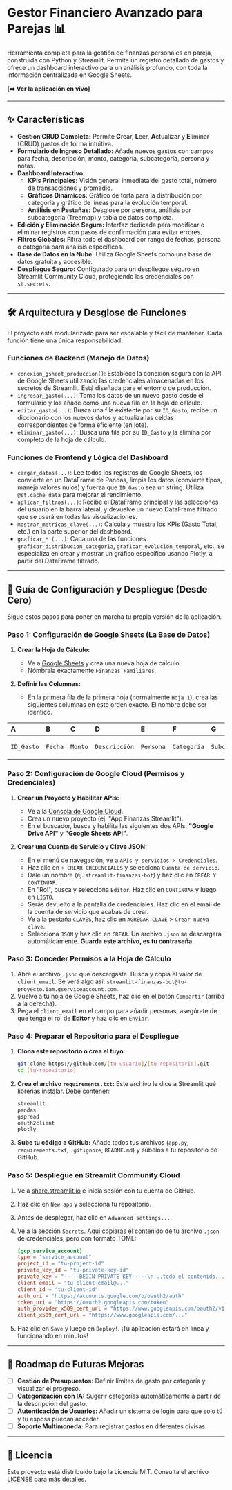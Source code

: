 # Gestor Financiero Avanzado para Parejas 📊

<!-- Reemplaza el enlace con una captura de pantalla de tu dashboard finalizado -->
 

Herramienta completa para la gestión de finanzas personales en pareja, construida con Python y Streamlit. Permite un registro detallado de gastos y ofrece un dashboard interactivo para un análisis profundo, con toda la información centralizada en Google Sheets.

**[➡️ Ver la aplicación en vivo]** <!-- Link -->

---

## ✨ Características

*   **Gestión CRUD Completa:** Permite **C**rear, **L**eer, **A**ctualizar y **E**liminar (CRUD) gastos de forma intuitiva.
*   **Formulario de Ingreso Detallado:** Añade nuevos gastos con campos para fecha, descripción, monto, categoría, subcategoría, persona y notas.
*   **Dashboard Interactivo:**
    *   **KPIs Principales:** Visión general inmediata del gasto total, número de transacciones y promedio.
    *   **Gráficos Dinámicos:** Gráfico de torta para la distribución por categoría y gráfico de líneas para la evolución temporal.
    *   **Análisis en Pestañas:** Desglose por persona, análisis por subcategoría (Treemap) y tabla de datos completa.
*   **Edición y Eliminación Segura:** Interfaz dedicada para modificar o eliminar registros con pasos de confirmación para evitar errores.
*   **Filtros Globales:** Filtra todo el dashboard por rango de fechas, persona o categoría para análisis específicos.
*   **Base de Datos en la Nube:** Utiliza Google Sheets como una base de datos gratuita y accesible.
*   **Despliegue Seguro:** Configurado para un despliegue seguro en Streamlit Community Cloud, protegiendo las credenciales con `st.secrets`.

---

## 🛠️ Arquitectura y Desglose de Funciones

El proyecto está modularizado para ser escalable y fácil de mantener. Cada función tiene una única responsabilidad.

### Funciones de Backend (Manejo de Datos)

*   `conexion_gsheet_produccion()`: Establece la conexión segura con la API de Google Sheets utilizando las credenciales almacenadas en los secretos de Streamlit. Está diseñada para el entorno de producción.
*   `ingresar_gasto(...)`: Toma los datos de un nuevo gasto desde el formulario y los añade como una nueva fila en la hoja de cálculo.
*   `editar_gasto(...)`: Busca una fila existente por su `ID_Gasto`, recibe un diccionario con los nuevos datos y actualiza las celdas correspondientes de forma eficiente (en lote).
*   `eliminar_gasto(...)`: Busca una fila por su `ID_Gasto` y la elimina por completo de la hoja de cálculo.

### Funciones de Frontend y Lógica del Dashboard

*   `cargar_datos(...)`: Lee todos los registros de Google Sheets, los convierte en un DataFrame de Pandas, limpia los datos (convierte tipos, maneja valores nulos) y fuerza que `ID_Gasto` sea un string. Utiliza `@st.cache_data` para mejorar el rendimiento.
*   `aplicar_filtros(...)`: Recibe el DataFrame principal y las selecciones del usuario en la barra lateral, y devuelve un nuevo DataFrame filtrado que se usará en todas las visualizaciones.
*   `mostrar_metricas_clave(...)`: Calcula y muestra los KPIs (Gasto Total, etc.) en la parte superior del dashboard.
*   `graficar_* (...)`: Cada una de las funciones `graficar_distribucion_categoria`, `graficar_evolucion_temporal`, etc., se especializa en crear y mostrar un gráfico específico usando Plotly, a partir del DataFrame filtrado.

---

## 🚀 Guía de Configuración y Despliegue (Desde Cero)

Sigue estos pasos para poner en marcha tu propia versión de la aplicación.

### **Paso 1: Configuración de Google Sheets (La Base de Datos)**

1.  **Crear la Hoja de Cálculo:**
    *   Ve a [Google Sheets](https://sheets.google.com) y crea una nueva hoja de cálculo.
    *   Nómbrala exactamente `Finanzas Familiares`.

2.  **Definir las Columnas:**
    *   En la primera fila de la primera hoja (normalmente `Hoja 1`), crea las siguientes columnas en este orden exacto. El nombre debe ser idéntico.

| A | B | C | D | E | F | G | H | I |
| :--- | :--- | :--- | :--- | :--- | :--- | :--- | :--- | :--- |
| `ID_Gasto` | `Fecha` | `Monto`| `Descripción` | `Persona` | `Categoría` | `Subcategoría` | `Tipo de Gasto` | `Notas` |

### **Paso 2: Configuración de Google Cloud (Permisos y Credenciales)**

1.  **Crear un Proyecto y Habilitar APIs:**
    *   Ve a la [Consola de Google Cloud](https://console.cloud.google.com/).
    *   Crea un nuevo proyecto (ej. "App Finanzas Streamlit").
    *   En el buscador, busca y habilita las siguientes dos APIs: **"Google Drive API"** y **"Google Sheets API"**.

2.  **Crear una Cuenta de Servicio y Clave JSON:**
    *   En el menú de navegación, ve a `APIs y servicios > Credenciales`.
    *   Haz clic en `+ CREAR CREDENCIALES` y selecciona `Cuenta de servicio`.
    *   Dale un nombre (ej. `streamlit-finanzas-bot`) y haz clic en `CREAR Y CONTINUAR`.
    *   En "Rol", busca y selecciona `Editor`. Haz clic en `CONTINUAR` y luego en `LISTO`.
    *   Serás devuelto a la pantalla de credenciales. Haz clic en el email de la cuenta de servicio que acabas de crear.
    *   Ve a la pestaña `CLAVES`, haz clic en `AGREGAR CLAVE` > `Crear nueva clave`.
    *   Selecciona `JSON` y haz clic en `CREAR`. Un archivo `.json` se descargará automáticamente. **Guarda este archivo, es tu contraseña.**

### **Paso 3: Conceder Permisos a la Hoja de Cálculo**

1.  Abre el archivo `.json` que descargaste. Busca y copia el valor de `client_email`. Se verá algo así: `streamlit-finanzas-bot@tu-proyecto.iam.gserviceaccount.com`.
2.  Vuelve a tu hoja de Google Sheets, haz clic en el botón `Compartir` (arriba a la derecha).
3.  Pega el `client_email` en el campo para añadir personas, asegúrate de que tenga el rol de **Editor** y haz clic en `Enviar`.

### **Paso 4: Preparar el Repositorio para el Despliegue**

1.  **Clona este repositorio o crea el tuyo:**
    ```bash
    git clone https://github.com/[tu-usuario]/[tu-repositorio].git
    cd [tu-repositorio]
    ```

2.  **Crea el archivo `requirements.txt`:**
    Este archivo le dice a Streamlit qué librerías instalar. Debe contener:
    ```txt
    streamlit
    pandas
    gspread
    oauth2client
    plotly
    ```


3.  **Sube tu código a GitHub:**
    Añade todos tus archivos (`app.py`, `requirements.txt`, `.gitignore`, `README.md`) y súbelos a tu repositorio de GitHub.

### **Paso 5: Despliegue en Streamlit Community Cloud**

1.  Ve a [share.streamlit.io](https://share.streamlit.io/) e inicia sesión con tu cuenta de GitHub.
2.  Haz clic en `New app` y selecciona tu repositorio.
3.  Antes de desplegar, haz clic en `Advanced settings...`.
4.  Ve a la sección `Secrets`. Aquí copiarás el contenido de tu archivo `.json` de credenciales, pero con formato TOML:

    ```toml
    [gcp_service_account]
    type = "service_account"
    project_id = "tu-project-id"
    private_key_id = "tu-private-key-id"
    private_key = "-----BEGIN PRIVATE KEY-----\n...todo el contenido...\n-----END PRIVATE KEY-----\n"
    client_email = "tu-client-email@..."
    client_id = "tu-client-id"
    auth_uri = "https://accounts.google.com/o/oauth2/auth"
    token_uri = "https://oauth2.googleapis.com/token"
    auth_provider_x509_cert_url = "https://www.googleapis.com/oauth2/v1/certs"
    client_x509_cert_url = "https://www.googleapis.com/..."
    ```
5.  Haz clic en `Save` y luego en `Deploy!`. ¡Tu aplicación estará en línea y funcionando en minutos!

---

## 🔮 Roadmap de Futuras Mejoras

*   [ ] **Gestión de Presupuestos:** Definir límites de gasto por categoría y visualizar el progreso.
*   [ ] **Categorización con IA:** Sugerir categorías automáticamente a partir de la descripción del gasto.
*   [ ] **Autenticación de Usuarios:** Añadir un sistema de login para que solo tú y tu esposa puedan acceder.
*   [ ] **Soporte Multimoneda:** Para registrar gastos en diferentes divisas.

---

## 📜 Licencia

Este proyecto está distribuido bajo la Licencia MIT. Consulta el archivo [LICENSE](LICENSE) para más detalles.
